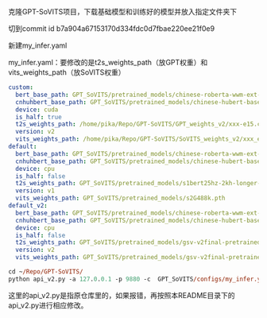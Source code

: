克隆GPT-SoVITS项目，下载基础模型和训练好的模型并放入指定文件夹下

切到commit id b7a904a67153170d334fdc0d7fbae220ee21f0e9

新建my_infer.yaml


my_infer.yaml：要修改的是t2s_weights_path（放GPT权重）和vits_weights_path（放SoVITS权重）

```yaml
custom:
  bert_base_path: GPT_SoVITS/pretrained_models/chinese-roberta-wwm-ext-large
  cnhuhbert_base_path: GPT_SoVITS/pretrained_models/chinese-hubert-base
  device: cuda
  is_half: true
  t2s_weights_path: /home/pika/Repo/GPT-SoVITS/GPT_weights_v2/xxx-e15.ckpt
  version: v2
  vits_weights_path: /home/pika/Repo/GPT-SoVITS/SoVITS_weights_v2/xxx_e4_s44.pth
default:
  bert_base_path: GPT_SoVITS/pretrained_models/chinese-roberta-wwm-ext-large
  cnhuhbert_base_path: GPT_SoVITS/pretrained_models/chinese-hubert-base
  device: cpu
  is_half: false
  t2s_weights_path: GPT_SoVITS/pretrained_models/s1bert25hz-2kh-longer-epoch=68e-step=50232.ckpt
  version: v1
  vits_weights_path: GPT_SoVITS/pretrained_models/s2G488k.pth
default_v2:
  bert_base_path: GPT_SoVITS/pretrained_models/chinese-roberta-wwm-ext-large
  cnhuhbert_base_path: GPT_SoVITS/pretrained_models/chinese-hubert-base
  device: cpu
  is_half: false
  t2s_weights_path: GPT_SoVITS/pretrained_models/gsv-v2final-pretrained/s1bert25hz-5kh-longer-epoch=12-step=369668.ckpt
  version: v2
  vits_weights_path: GPT_SoVITS/pretrained_models/gsv-v2final-pretrained/s2G2333k.pth
```

```ps
cd ~/Repo/GPT-SoVITS/
python api_v2.py -a 127.0.0.1 -p 9880 -c  GPT_SoVITS/configs/my_infer.yaml
```

这里的api_v2.py是指原仓库里的，如果报错，再按照本README目录下的api_v2.py进行相应修改。

